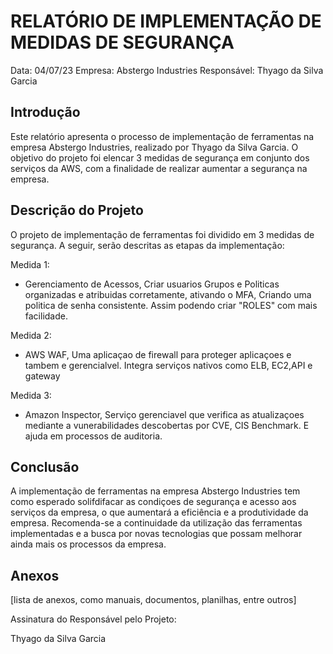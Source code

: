 # RELATÓRIO DE IMPLEMENTAÇÃO DE MEDIDAS DE SEGURANÇA

Data: 04/07/23
Empresa: Abstergo Industries 
Responsável: Thyago da Silva Garcia

## Introdução
Este relatório apresenta o processo de implementação de ferramentas na empresa Abstergo Industries, realizado por Thyago da Silva Garcia. O objetivo do projeto foi elencar 3 medidas de segurança em conjunto dos serviços da AWS, com a finalidade de realizar aumentar a segurança na empresa.

## Descrição do Projeto
O projeto de implementação de ferramentas foi dividido em 3 medidas de segurança. A seguir, serão descritas as etapas da implementação:

Medida 1: 
- Gerenciamento de Acessos, Criar usuarios Grupos e Politicas organizadas e atribuidas corretamente, ativando o MFA, Criando uma politica de senha consistente. Assim podendo criar "ROLES" com mais facilidade.

Medida 2: 
- AWS WAF, Uma aplicaçao de firewall para proteger aplicaçoes e tambem e gerencialvel. Integra serviços nativos como ELB, EC2,API e gateway  

Medida 3: 
- Amazon Inspector, Serviço gerenciavel que verifica as atualizaçoes mediante a vunerabilidades descobertas por CVE, CIS Benchmark. E ajuda em processos de auditoria.


## Conclusão
A implementação de ferramentas na empresa Abstergo Industries tem como esperado solifdifacar as condiçoes de segurança e acesso aos serviços da empresa, o que aumentará a eficiência e a produtividade da empresa. Recomenda-se a continuidade da utilização das ferramentas implementadas e a busca por novas tecnologias que possam melhorar ainda mais os processos da empresa.

## Anexos

[lista de anexos, como manuais, documentos, planilhas, entre outros]

Assinatura do Responsável pelo Projeto:

Thyago da Silva Garcia